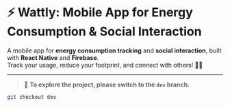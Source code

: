 # ⚡️ Wattly: Mobile App for Energy Consumption & Social Interaction

A mobile app for **energy consumption tracking** and **social interaction**, built with **React Native** and **Firebase**.  
Track your usage, reduce your footprint, and connect with others! 🌱📱

---

> 🔀 **To explore the project, please switch to the `dev` branch.**

```bash
git checkout dev
